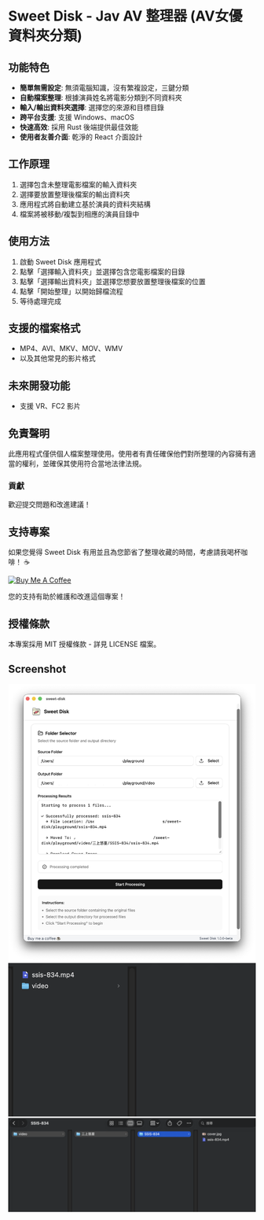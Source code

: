 # Sweet Disk - Jav AV 整理器 (AV女優資料夾分類)

## 功能特色

- **簡單無需設定**: 無須電腦知識，沒有繁複設定，三鍵分類
- **自動檔案整理**: 根據演員姓名將電影分類到不同資料夾
- **輸入/輸出資料夾選擇**: 選擇您的來源和目標目錄
- **跨平台支援**: 支援 Windows、macOS
- **快速高效**: 採用 Rust 後端提供最佳效能
- **使用者友善介面**: 乾淨的 React 介面設計

## 工作原理

1. 選擇包含未整理電影檔案的輸入資料夾
2. 選擇要放置整理後檔案的輸出資料夾
3. 應用程式將自動建立基於演員的資料夾結構
4. 檔案將被移動/複製到相應的演員目錄中

## 使用方法

1. 啟動 Sweet Disk 應用程式
2. 點擊「選擇輸入資料夾」並選擇包含您電影檔案的目錄
3. 點擊「選擇輸出資料夾」並選擇您想要放置整理後檔案的位置
4. 點擊「開始整理」以開始歸檔流程
5. 等待處理完成

## 支援的檔案格式

- MP4、AVI、MKV、MOV、WMV
- 以及其他常見的影片格式

## 未來開發功能

- 支援 VR、FC2 影片

## 免責聲明

此應用程式僅供個人檔案整理使用。使用者有責任確保他們對所整理的內容擁有適當的權利，並確保其使用符合當地法律法規。

### 貢獻

歡迎提交問題和改進建議！

## 支持專案

如果您覺得 Sweet Disk 有用並且為您節省了整理收藏的時間，考慮請我喝杯咖啡！ ☕

[![Buy Me A Coffee](https://img.shields.io/badge/Buy%20Me%20A%20Coffee-support-yellow.svg)](https://buymeacoffee.com/mizutamine)

您的支持有助於維護和改進這個專案！

## 授權條款

本專案採用 MIT 授權條款 - 詳見 LICENSE 檔案。

## Screenshot

![Sweet Disk Screenshot](https://github.com/mizutamine/Sweet-Disk/blob/main/screenshot.png?raw=true)
![Sweet Disk Screenshot](https://github.com/mizutamine/Sweet-Disk/blob/main/screenshot-1.png?raw=true)
![Sweet Disk Screenshot](https://github.com/mizutamine/Sweet-Disk/blob/main/screenshot-2.png?raw=true)
